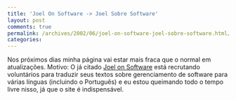 ```yaml
---
title: 'Joel On Software -> Joel Sobre Software'
layout: post
comments: true
permalink: /archives/2002/06/joel-on-software-joel-sobre-software.html/
categories:
---
```

Nos próximos dias minha página vai estar mais fraca que o normal em atualizações. Motivo: O já citado <a href="http://www.joelonsoftware.com" >Joel on Software</a> está recrutando voluntários para traduzir seus textos sobre gerenciamento de software para várias línguas (incluindo o Português) e eu estou queimando todo o tempo livre nisso, já que o site é indispensável.